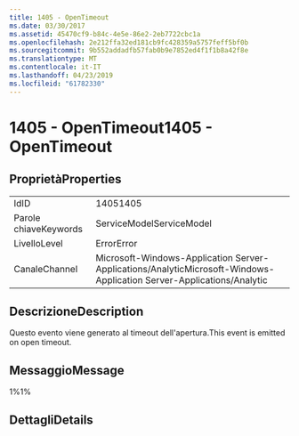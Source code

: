 ```yaml
---
title: 1405 - OpenTimeout
ms.date: 03/30/2017
ms.assetid: 45470cf9-b84c-4e5e-86e2-2eb7722cbc1a
ms.openlocfilehash: 2e212ffa32ed181cb9fc428359a5757feff5bf0b
ms.sourcegitcommit: 9b552addadfb57fab0b9e7852ed4f1f1b8a42f8e
ms.translationtype: MT
ms.contentlocale: it-IT
ms.lasthandoff: 04/23/2019
ms.locfileid: "61782330"
---
```

# <a name="1405---opentimeout"></a><span data-ttu-id="5f5c7-102">1405 - OpenTimeout</span><span class="sxs-lookup"><span data-stu-id="5f5c7-102">1405 - OpenTimeout</span></span>
## <a name="properties"></a><span data-ttu-id="5f5c7-103">Proprietà</span><span class="sxs-lookup"><span data-stu-id="5f5c7-103">Properties</span></span>  
  
|||  
|-|-|  
|<span data-ttu-id="5f5c7-104">Id</span><span class="sxs-lookup"><span data-stu-id="5f5c7-104">ID</span></span>|<span data-ttu-id="5f5c7-105">1405</span><span class="sxs-lookup"><span data-stu-id="5f5c7-105">1405</span></span>|  
|<span data-ttu-id="5f5c7-106">Parole chiave</span><span class="sxs-lookup"><span data-stu-id="5f5c7-106">Keywords</span></span>|<span data-ttu-id="5f5c7-107">ServiceModel</span><span class="sxs-lookup"><span data-stu-id="5f5c7-107">ServiceModel</span></span>|  
|<span data-ttu-id="5f5c7-108">Livello</span><span class="sxs-lookup"><span data-stu-id="5f5c7-108">Level</span></span>|<span data-ttu-id="5f5c7-109">Error</span><span class="sxs-lookup"><span data-stu-id="5f5c7-109">Error</span></span>|  
|<span data-ttu-id="5f5c7-110">Canale</span><span class="sxs-lookup"><span data-stu-id="5f5c7-110">Channel</span></span>|<span data-ttu-id="5f5c7-111">Microsoft-Windows-Application Server-Applications/Analytic</span><span class="sxs-lookup"><span data-stu-id="5f5c7-111">Microsoft-Windows-Application Server-Applications/Analytic</span></span>|  
  
## <a name="description"></a><span data-ttu-id="5f5c7-112">Descrizione</span><span class="sxs-lookup"><span data-stu-id="5f5c7-112">Description</span></span>  
 <span data-ttu-id="5f5c7-113">Questo evento viene generato al timeout dell'apertura.</span><span class="sxs-lookup"><span data-stu-id="5f5c7-113">This event is emitted on open timeout.</span></span>  
  
## <a name="message"></a><span data-ttu-id="5f5c7-114">Messaggio</span><span class="sxs-lookup"><span data-stu-id="5f5c7-114">Message</span></span>  
 <span data-ttu-id="5f5c7-115">1%</span><span class="sxs-lookup"><span data-stu-id="5f5c7-115">1%</span></span>  
  
## <a name="details"></a><span data-ttu-id="5f5c7-116">Dettagli</span><span class="sxs-lookup"><span data-stu-id="5f5c7-116">Details</span></span>

